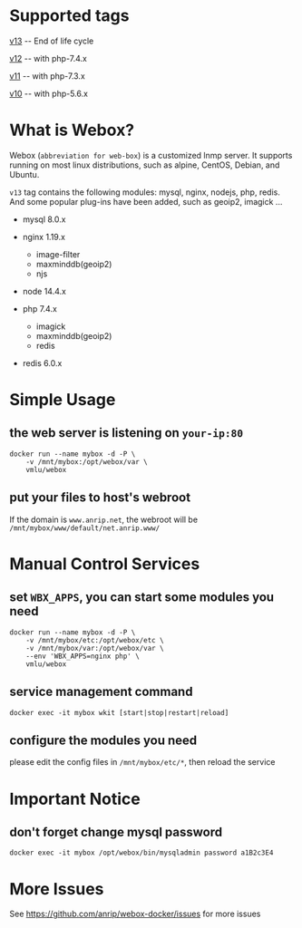 # Supported tags

[v13](https://github.com/anrip/webox-docker) -- End of life cycle

[v12](https://github.com/anrip/webox-docker/tree/v12.x) -- with php-7.4.x

[v11](https://github.com/anrip/webox-docker/tree/v11.x) -- with php-7.3.x

[v10](https://github.com/anrip/webox-docker/tree/v10.x) -- with php-5.6.x

# What is Webox?

Webox (`abbreviation for web-box`) is a customized lnmp server. It supports running on most linux distributions, such as alpine, CentOS, Debian, and Ubuntu.

`v13` tag contains the following modules: mysql, nginx, nodejs, php, redis. And some popular plug-ins have been added, such as geoip2, imagick ...

- mysql 8.0.x

- nginx 1.19.x

  - image-filter
  - maxminddb(geoip2)
  - njs

- node 14.4.x

- php 7.4.x

  - imagick
  - maxminddb(geoip2)
  - redis

- redis 6.0.x

# Simple Usage

## the web server is listening on `your-ip:80`

```shell
docker run --name mybox -d -P \
    -v /mnt/mybox:/opt/webox/var \
    vmlu/webox
```

## put your files to host's webroot

If the domain is `www.anrip.net`, the webroot will be `/mnt/mybox/www/default/net.anrip.www/`

# Manual Control Services

## set `WBX_APPS`, you can start some modules you need

```shell
docker run --name mybox -d -P \
    -v /mnt/mybox/etc:/opt/webox/etc \
    -v /mnt/mybox/var:/opt/webox/var \
    --env 'WBX_APPS=nginx php' \
    vmlu/webox
```

## service management command

```shell
docker exec -it mybox wkit [start|stop|restart|reload]
```

## configure the modules you need

please edit the config files in `/mnt/mybox/etc/*`, then reload the service

# Important Notice

## don't forget change mysql password

```shell
docker exec -it mybox /opt/webox/bin/mysqladmin password a1B2c3E4
```

# More Issues

See https://github.com/anrip/webox-docker/issues for more issues
